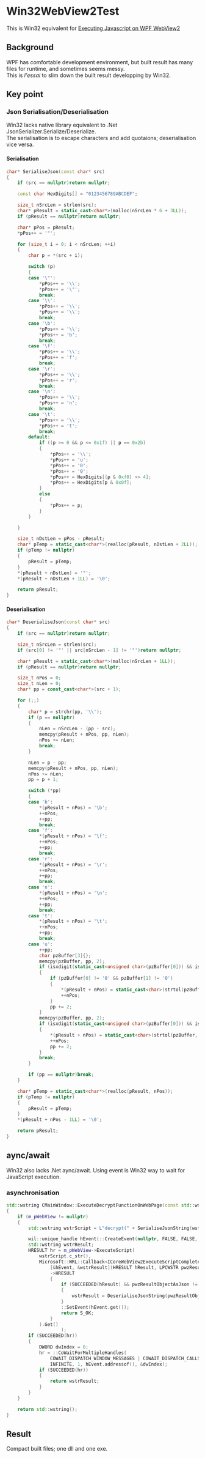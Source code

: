 # Win32WebView2Test

This is Win32 equivalent for [Executing Javascript on WPF WebView2](https://github.com/BithreenGirlen/WpfWebView2Test)

## Background

WPF has comfortable development environment, but built result has many files for runtime, and sometimes seems messy.  
This is _l'essai_ to slim down the built result developping by Win32.

## Key point

### Json Serialisation/Deserialisation

Win32 lacks native library equivalent to .Net JsonSerializer.Serialize/Deserialize.  
The serialisation is to escape characters and add quotaions; deserialisation vice versa.

#### Serialisation
``` cpp
char* SerialiseJson(const char* src)
{
	if (src == nullptr)return nullptr;

	const char HexDigits[] = "0123456789ABCDEF";

	size_t nSrcLen = strlen(src);
	char* pResult = static_cast<char*>(malloc(nSrcLen * 6 + 3LL));
	if (pResult == nullptr)return nullptr;

	char* pPos = pResult;
	*pPos++ = '"';

	for (size_t i = 0; i < nSrcLen; ++i)
	{
		char p = *(src + i);

		switch (p)
		{
		case '\"':
			*pPos++ = '\\';
			*pPos++ = '\"';
			break;
		case '\\':
			*pPos++ = '\\';
			*pPos++ = '\\';
			break;
		case '\b':
			*pPos++ = '\\';
			*pPos++ = 'b';
			break;
		case '\f':
			*pPos++ = '\\';
			*pPos++ = 'f';
			break;
		case '\r':
			*pPos++ = '\\';
			*pPos++ = 'r';
			break;
		case '\n':
			*pPos++ = '\\';
			*pPos++ = 'n';
			break;
		case '\t':
			*pPos++ = '\\';
			*pPos++ = 't';
			break;
		default:
			if ((p >= 0 && p <= 0x1f) || p == 0x2b)
			{
				*pPos++ = '\\';
				*pPos++ = 'u';
				*pPos++ = '0';
				*pPos++ = '0';
				*pPos++ = HexDigits[(p & 0xf0) >> 4];
				*pPos++ = HexDigits[p & 0x0f];
			}
			else
			{
				*pPos++ = p;
			}
		}

	}

	size_t nDstLen = pPos - pResult;
	char* pTemp = static_cast<char*>(realloc(pResult, nDstLen + 2LL));
	if (pTemp != nullptr)
	{
		pResult = pTemp;
	}
	*(pResult + nDstLen) = '"';
	*(pResult + nDstLen + 1LL) = '\0';

	return pResult;
}
```
#### Deserialisation
``` cpp
char* DeserialiseJson(const char* src)
{
	if (src == nullptr)return nullptr;

	size_t nSrcLen = strlen(src);
	if (src[0] != '"' || src[nSrcLen - 1] != '"')return nullptr;

	char* pResult = static_cast<char*>(malloc(nSrcLen + 1LL));
	if (pResult == nullptr)return nullptr;

	size_t nPos = 0;
	size_t nLen = 0;
	char* pp = const_cast<char*>(src + 1);

	for (;;)
	{
		char* p = strchr(pp, '\\');
		if (p == nullptr)
		{
			nLen = nSrcLen - (pp - src);
			memcpy(pResult + nPos, pp, nLen);
			nPos += nLen;
			break;
		}

		nLen = p - pp;
		memcpy(pResult + nPos, pp, nLen);
		nPos += nLen;
		pp = p + 1;

		switch (*pp)
		{
		case 'b':
			*(pResult + nPos) = '\b';
			++nPos;
			++pp;
			break;
		case 'f':
			*(pResult + nPos) = '\f';
			++nPos;
			++pp;
			break;
		case 'r':
			*(pResult + nPos) = '\r';
			++nPos;
			++pp;
			break;
		case 'n':
			*(pResult + nPos) = '\n';
			++nPos;
			++pp;
			break;
		case 't':
			*(pResult + nPos) = '\t';
			++nPos;
			++pp;
			break;
		case 'u':
			++pp;
			char pzBuffer[3]{};
			memcpy(pzBuffer, pp, 2);
			if (isxdigit(static_cast<unsigned char>(pzBuffer[0])) && isxdigit(static_cast<unsigned char>(pzBuffer[1])))
			{
				if (pzBuffer[0] != '0' && pzBuffer[1] != '0')
				{
					*(pResult + nPos) = static_cast<char>(strtol(pzBuffer, nullptr, 16));
					++nPos;
				}
				pp += 2;
			}
			memcpy(pzBuffer, pp, 2);
			if (isxdigit(static_cast<unsigned char>(pzBuffer[0])) && isxdigit(static_cast<unsigned char>(pzBuffer[1])))
			{
				*(pResult + nPos) = static_cast<char>(strtol(pzBuffer, nullptr, 16));
				++nPos;
				pp += 2;
			}
			break;
		}

		if (pp == nullptr)break;
	}

	char* pTemp = static_cast<char*>(realloc(pResult, nPos));
	if (pTemp != nullptr)
	{
		pResult = pTemp;
	}
	*(pResult + nPos - 1LL) = '\0';

	return pResult;
}
```

## aync/await

Win32 also lacks .Net aync/await. Using event is Win32 way to wait for JavaScript execution.

### asynchronisation
``` cpp
std::wstring CMainWindow::ExecuteDecryptFunctionOnWebPage(const std::wstring &wstrText)
{
    if (m_pWebView != nullptr)
    {
        std::wstring wstrScript = L"decrypt(" + SerialiseJsonString(wstrText) + L")";

        wil::unique_handle hEvent(::CreateEvent(nullptr, FALSE, FALSE, nullptr));
        std::wstring wstrResult;
        HRESULT hr = m_pWebView->ExecuteScript(
            wstrScript.c_str(),
            Microsoft::WRL::Callback<ICoreWebView2ExecuteScriptCompletedHandler>(
                [&hEvent, &wstrResult](HRESULT hResult, LPCWSTR pwzResultObjectAsJson)
                ->HRESULT
                {
                    if (SUCCEEDED(hResult) && pwzResultObjectAsJson != nullptr)
                    {
                        wstrResult = DeserialiseJsonString(pwzResultObjectAsJson);
                    }
                    ::SetEvent(hEvent.get());
                    return S_OK;
                }
            ).Get()
                    );
        if (SUCCEEDED(hr))
        {
            DWORD dwIndex = 0;
            hr = ::CoWaitForMultipleHandles(
                COWAIT_DISPATCH_WINDOW_MESSAGES | COWAIT_DISPATCH_CALLS | COWAIT_INPUTAVAILABLE,
                INFINITE, 1, hEvent.addressof(), &dwIndex);
            if (SUCCEEDED(hr))
            {
                return wstrResult;
            }
        }
    }

    return std::wstring();
}
```

## Result

Compact built files; one dll and one exe.
